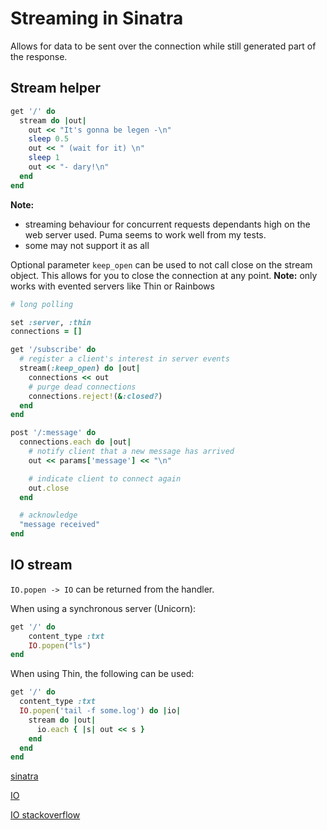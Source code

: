 # Streaming in Sinatra

Allows for data to be sent over the connection while still generated part of the response.

## Stream helper
``` ruby
get '/' do
  stream do |out|
    out << "It's gonna be legen -\n"
    sleep 0.5
    out << " (wait for it) \n"
    sleep 1
    out << "- dary!\n"
  end
end
```

**Note:**

- streaming behaviour for concurrent requests dependants high on the web server used. Puma seems to work well from my tests.
- some may not support it as all

Optional parameter `keep_open` can be used to not call close on the stream object. This allows for you to close the connection at any point. **Note:** only works with evented servers like Thin or Rainbows

``` ruby
# long polling

set :server, :thin
connections = []

get '/subscribe' do
  # register a client's interest in server events
  stream(:keep_open) do |out|
    connections << out
    # purge dead connections
    connections.reject!(&:closed?)
  end
end

post '/:message' do
  connections.each do |out|
    # notify client that a new message has arrived
    out << params['message'] << "\n"

    # indicate client to connect again
    out.close
  end

  # acknowledge
  "message received"
end
```

## IO stream

`IO.popen -> IO`  can be returned from the handler. 

When using a synchronous server (Unicorn):

``` ruby
get '/' do
    content_type :txt
    IO.popen("ls")
end
```

When using Thin, the following can be used:
``` ruby
get '/' do
  content_type :txt
  IO.popen('tail -f some.log') do |io|
    stream do |out|
      io.each { |s| out << s }
    end
  end
end
```

[sinatra](http://www.sinatrarb.com/intro#Streaming%20Responses)

[IO](https://ruby-doc.org/core-2.3.1/IO.html)

[IO stackoverflow](http://stackoverflow.com/questions/7684784/stream-console-output-through-http-with-ruby)
